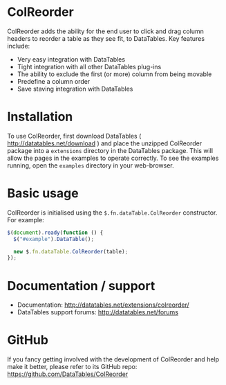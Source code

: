 # ColReorder

ColReorder adds the ability for the end user to click and drag column headers to reorder a table as they see fit, to DataTables. Key features include:

- Very easy integration with DataTables
- Tight integration with all other DataTables plug-ins
- The ability to exclude the first (or more) column from being movable
- Predefine a column order
- Save staving integration with DataTables

# Installation

To use ColReorder, first download DataTables ( http://datatables.net/download ) and place the unzipped ColReorder package into a `extensions` directory in the DataTables package. This will allow the pages in the examples to operate correctly. To see the examples running, open the `examples` directory in your web-browser.

# Basic usage

ColReorder is initialised using the `$.fn.dataTable.ColReorder` constructor. For example:

```js
$(document).ready(function () {
  $("#example").DataTable();

  new $.fn.dataTable.ColReorder(table);
});
```

# Documentation / support

- Documentation: http://datatables.net/extensions/colreorder/
- DataTables support forums: http://datatables.net/forums

# GitHub

If you fancy getting involved with the development of ColReorder and help make it better, please refer to its GitHub repo: https://github.com/DataTables/ColReorder
